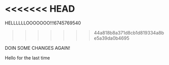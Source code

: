 <<<<<<< HEAD
=======
HELLLLLLOOOOOOO!!!6745769540
>>>>>>> 44a818b8a371d8cb1d819334a8be5a39da0b4695


DOIN SOME CHANGES AGAIN!


Hello for the last time
